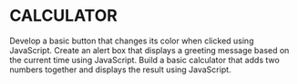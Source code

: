 # CALCULATOR
Develop a basic button that changes its color when clicked using JavaScript. Create an alert box that displays a greeting message based on the current time using JavaScript. Build a basic calculator that adds two numbers together and displays the result using JavaScript.
